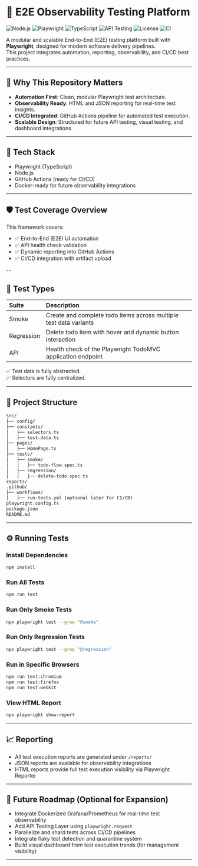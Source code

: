 # 🎯 E2E Observability Testing Platform

![Node.js](https://img.shields.io/badge/Node.js-14.x-blue.svg)
![Playwright](https://img.shields.io/badge/Playwright-E2E-green)
![TypeScript](https://img.shields.io/badge/TypeScript-4.x-blue)
![API Testing](https://img.shields.io/badge/API-Testing-blue)
![License](https://img.shields.io/badge/license-MIT-green)
![CI](https://github.com/Dag86/e2e-observability-framework/actions/workflows/playwright.yml/badge.svg)

A modular and scalable End-to-End (E2E) testing platform built with **Playwright**, designed for modern software delivery pipelines.  
This project integrates automation, reporting, observability, and CI/CD best practices.

---

## 🚀 Why This Repository Matters

- **Automation First**: Clean, modular Playwright test architecture.
- **Observability Ready**: HTML and JSON reporting for real-time test insights.
- **CI/CD Integrated**: GitHub Actions pipeline for automated test execution.
- **Scalable Design**: Structured for future API testing, visual testing, and dashboard integrations.


---

## 🚀 Tech Stack

- Playwright (TypeScript)
- Node.js
- GitHub Actions (ready for CI/CD)
- Docker-ready for future observability integrations

---

## 🛡️ Test Coverage Overview

This framework covers:

- ✅ End-to-End (E2E) UI automation
- ✅ API health check validation
- ✅ Dynamic reporting into GitHub Actions
- ✅ CI/CD integration with artifact upload
  

--

## 🧪 Test Types

| Suite | Description |
|:---|:---|
| Smoke | Create and complete todo items across multiple test data variants |
| Regression | Delete todo item with hover and dynamic button interaction |
| API | Health check of the Playwright TodoMVC application endpoint |

✅ Test data is fully abstracted.  
✅ Selectors are fully centralized.

---

## 📂 Project Structure

```bash
src/
├── config/
├── constants/
│   ├── selectors.ts
│   ├── test-data.ts
├── pages/
│   ├── HomePage.ts
├── tests/
│   ├── smoke/
│   │   ├── todo-flow.spec.ts
│   ├── regression/
│   │   ├── delete-todo.spec.ts
reports/
.github/
├── workflows/
│   ├── run-tests.yml (optional later for CI/CD)
playwright.config.ts
package.json
README.md
```

---

## ⚙️ Running Tests

### Install Dependencies

```bash
npm install
```

### Run All Tests

```bash
npm run test
```

### Run Only Smoke Tests

```bash
npx playwright test --grep "@smoke"
```

### Run Only Regression Tests

```bash
npx playwright test --grep "@regression"
```

### Run in Specific Browsers

```bash
npm run test:chromium
npm run test:firefox
npm run test:webkit
```

### View HTML Report

```bash
npx playwright show-report
```

---

## 📈 Reporting

- All test execution reports are generated under `/reports/`
- JSON reports are available for observability integrations
- HTML reports provide full test execution visibility via Playwright Reporter

---

## 🧠 Future Roadmap (Optional for Expansion)

- Integrate Dockerized Grafana/Prometheus for real-time test observability
- Add API Testing Layer using `playwright.request`
- Parallelize and shard tests across CI/CD pipelines
- Integrate flaky test detection and quarantine system
- Build visual dashboard from test execution trends (for management visibility)

---
